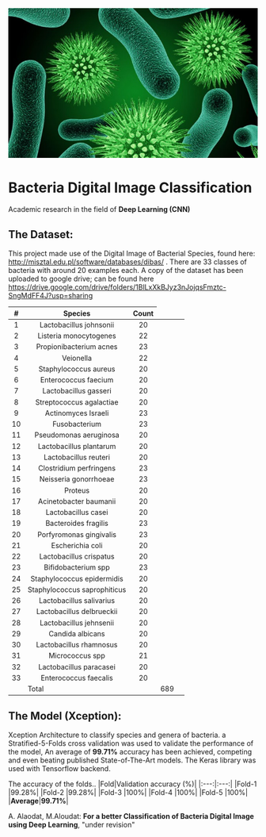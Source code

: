 
 <img src="assets/Scientists-Have-Discovered-A-Bacteria-Species-Thats-Feeds-Upon-Electricity-12-640x384.jpg" raw="true" alt="For a better Classification of Bacteria Digital Image using Deep Learning"/>

 
# Bacteria Digital Image Classification

Academic research in the field of **Deep Learning (CNN)**

## The Dataset:

This project made use of the Digital Image of Bacterial Species, found here: http://misztal.edu.pl/software/databases/dibas/ . There are 33 classes of bacteria with around 20 examples each. A copy of the dataset has been uploaded to google drive; can be found here https://drive.google.com/drive/folders/1BlLxXkBJyz3nJojqsFmztc-SngMdFF4J?usp=sharing 


|#|Species|Count|
|:---:|:---:|:---:|
|1|Lactobacillus johnsonii|20|
|2|Listeria monocytogenes|22|
|3|Propionibacterium acnes|23|
|4|Veionella|22|
|5|Staphylococcus aureus|20|
|6|Enterococcus faecium|20|
|7|Lactobacillus gasseri|20|
|8|Streptococcus agalactiae|20|
|9|Actinomyces Israeli|23|
|10|Fusobacterium|23|
|11|Pseudomonas aeruginosa|20|
|12|Lactobacillus plantarum|20|
|13|Lactobacillus reuteri|20|
|14|Clostridium perfringens|23|
|15|Neisseria gonorrhoeae|23|
|16|Proteus|20|
|17|Acinetobacter baumanii|20|
|18|Lactobacillus casei|20|
|19|Bacteroides fragilis|23|
|20|Porfyromonas gingivalis|23|
|21|Escherichia coli|20|
|22|Lactobacillus crispatus|20|
|23|Bifidobacterium spp|23|
|24|Staphylococcus epidermidis|20|
|25|Staphylococcus saprophiticus|20|
|26|Lactobacillus salivarius|20|
|27|Lactobacillus delbrueckii|20|
|28|Lactobacillus jehnsenii|20|
|29|Candida albicans|20|
|30|Lactobacillus rhamnosus|20|
|31|Micrococcus spp|21|
|32|Lactobacillus paracasei|20|
|33|Enterococcus faecalis|20|
|<td colspan=2>Total|689|

## The Model (Xception):
Xception Architecture to classify species and genera of bacteria. a Stratified-5-Folds cross validation was used to validate the performance of the model, An average of **99.71%** accuracy has been achieved, competing and even beating published State-of-The-Art models. The Keras library was used with Tensorflow backend.

The accuracy of the folds..
|Fold|Validation accuracy (%)|
|:---:|:---:|
|Fold-1 |99.28%|
|Fold-2 |99.28%|
|Fold-3 |100%|
|Fold-4 |100%|
|Fold-5 |100%|
|**Average**|**99.71%**|

A. Alaodat, M.Aloudat: **For a better Classification of Bacteria Digital Image using Deep Learning**, "under revision"
